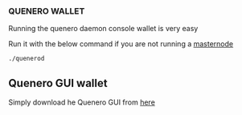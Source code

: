 ### QUENERO WALLET

Running the quenero daemon console wallet is very easy

Run it with the below command if you are not running a [masternode](https://github.com/quenero/doc/blob/main/masternode.md)

```text
./quenerod
```

## Quenero GUI wallet

Simply download he Quenero GUI from [here](https://github.com/quenero/quenero-electron-gui-wallet/releases/download/v1.2.1/Quenero.Electron.Wallet.1.2.1.AppImage)
